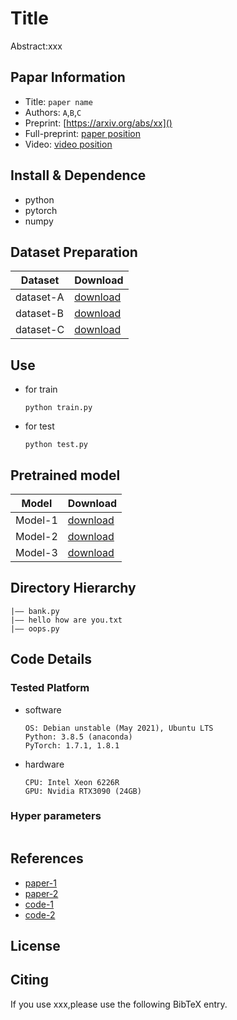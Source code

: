 Title
===
Abstract:xxx
## Papar Information
- Title:  `paper name`
- Authors:  `A`,`B`,`C`
- Preprint: [https://arxiv.org/abs/xx]()
- Full-preprint: [paper position]()
- Video: [video position]()

## Install & Dependence
- python
- pytorch
- numpy

## Dataset Preparation
| Dataset | Download |
| ---     | ---   |
| dataset-A | [download]() |
| dataset-B | [download]() |
| dataset-C | [download]() |

## Use
- for train
  ```
  python train.py
  ```
- for test
  ```
  python test.py
  ```
## Pretrained model
| Model | Download |
| ---     | ---   |
| Model-1 | [download]() |
| Model-2 | [download]() |
| Model-3 | [download]() |


## Directory Hierarchy
```
|—— bank.py
|—— hello how are you.txt
|—— oops.py
```
## Code Details
### Tested Platform
- software
  ```
  OS: Debian unstable (May 2021), Ubuntu LTS
  Python: 3.8.5 (anaconda)
  PyTorch: 1.7.1, 1.8.1
  ```
- hardware
  ```
  CPU: Intel Xeon 6226R
  GPU: Nvidia RTX3090 (24GB)
  ```
### Hyper parameters
```
```
## References
- [paper-1]()
- [paper-2]()
- [code-1](https://github.com)
- [code-2](https://github.com)
  
## License

## Citing
If you use xxx,please use the following BibTeX entry.
```
```
